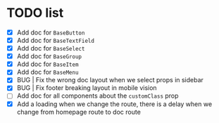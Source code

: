 # TODO list

- [x] Add doc for `BaseButton`
- [x] Add doc for `BaseTextField`
- [x] Add doc for `BaseSelect`
- [x] Add doc for `BaseGroup`
- [x] Add doc for `BaseItem` 
- [x] Add doc for `BaseMenu`
- [x] BUG | Fix the wrong doc layout when we select props in sidebar
- [x] BUG | Fix footer breaking layout in mobile vision
- [ ] Add doc for all components about the `customClass` prop
- [x] Add a loading when we change the route, there is a delay when we change from homepage route to doc route